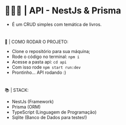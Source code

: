 # 🧑🏻‍💻 | API - NestJs & Prisma

- É um CRUD simples com temática de livros.

# 

🥷 | COMO RODAR O PROJETO:

- Clone o repositório para sua máquina;
- Rode o código no terminal: `npm i`
- Acesse a pasta api: `cd api`
- Com isso rode `npm start run:dev`
- Prontinho... API rodando :)

#

📚 | STACK:

- NestJs (Framework)
- Prisma (ORM)
- TypeScript (Linguagem de Programação)
- Sqlite (Banco de Dados para testes!)
